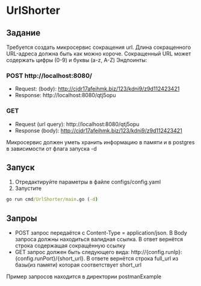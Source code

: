 # UrlShorter
## Задание 
Требуется создать микросервис сокращения url. Длина сокращенного URL-адреса должна быть как
можно короче. Сокращенный URL может содержать цифры (0-9) и буквы (a-z, A-Z)
Эндпоинты:
### POST http://localhost:8080/
+ Request: (body): http://cjdr17afeihmk.biz/123/kdni9/z9d112423421
+ Response: http://localhost:8080/qtj5opu
### GET
+ Request (url query): http://localhost:8080/qtj5opu
+ Response (body): http://cjdr17afeihmk.biz/123/kdni9/z9d112423421

Микросервис должен уметь хранить информацию в памяти и в postgres в зависимости от флага
запуска -d

## Запуск
1. Отредактируйте параметры в файле configs/config.yaml
2. Запустите 
  ``` cmd
  go run cmd/UrlShorter/main.go (-d)
  ```

## Запроы
+ POST запрос передаётся с Content-Type = application/json. В Body запроса должны находиться валидная ссылка. В ответ вернётся строка содержащая сокращённую ссылку
+ GET запрос должен быть следующего вида: http://{config.runIp}:{config.runPort}/{short_url}. В ответе вернётся строка full_url из базы(из памяти) которая соответствует short_url

Пример запросов находится в директории postmanExample
